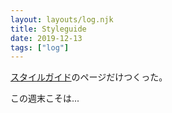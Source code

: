 ```yaml
---
layout: layouts/log.njk
title: Styleguide
date: 2019-12-13
tags: ["log"]
---
```


[スタイルガイド](/styleguide)のページだけつくった。

この週末こそは...
